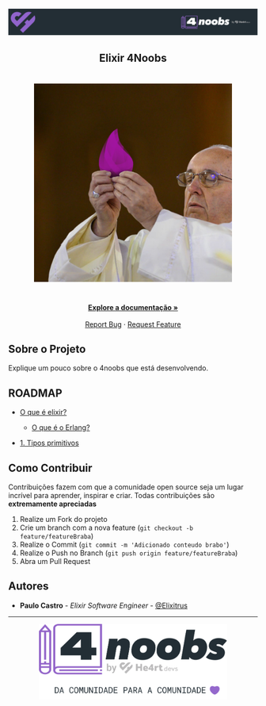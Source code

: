<!-- Logo 4noobs -->

<p align="center">
  <a href="https://github.com/he4rt/4noobs" target="_blank">
    <img src="images/header_4noobs.svg">
  </a>
</p>

<!-- Title -->

<p align="center">
  <h2 align="center">Elixir 4Noobs</h2>

  <h1 align="center"><img src="images/papa.png" alt="Imagem da linguagem" width="400"></h1>
  
  <p align="center">
    <br />
    <a href="#roadmap"><strong>Explore a documentação »</strong></a>
    <br />
    <br />
    <a href="link-para-abrir-issue">Report Bug</a>
    ·
    <a href="link-para-abrir-issue">Request Feature</a>
  </p>
</p>
    
 <!-- ABOUT THE PROJECT -->

## Sobre o Projeto
Explique um pouco sobre o 4noobs que está desenvolvendo.

<!-- ROADMAP OF PROJECT -->

## ROADMAP

- [O que é elixir?](content/about-elixir.md)
  - [O que é o Erlang?](content/about-elixir.md)

- [1. Tipos primitivos](/content/primitive-types.md)

<!-- CONTRIBUTING -->

## Como Contribuir

Contribuições fazem com que a comunidade open source seja um lugar incrível para aprender, inspirar e criar. Todas contribuições
são **extremamente apreciadas**

1. Realize um Fork do projeto
2. Crie um branch com a nova feature (`git checkout -b feature/featureBraba`)
3. Realize o Commit (`git commit -m 'Adicionado conteudo brabo'`)
4. Realize o Push no Branch (`git push origin feature/featureBraba`)
5. Abra um Pull Request

## Autores

- **Paulo Castro** - _Elixir Software Engineer_ - [@Elixitrus](twitter.com/Elixitrus)

---

<p align="center">
  <a href="https://github.com/he4rt/4noobs" target="_blank">
    <img src="images/footer_4noobs.svg" width="380">
  </a>
</p>